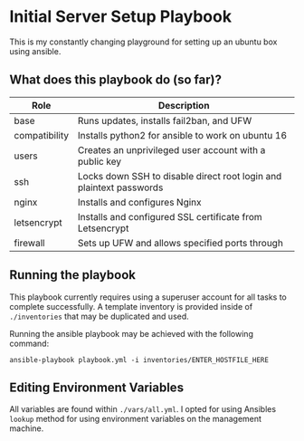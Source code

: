 # Initial Server Setup Playbook
This is my constantly changing playground for setting up an ubuntu box using ansible.


## What does this playbook do (so far)?
| Role          | Description
|---------------|----------------------------------------------------------------------
| base          | Runs updates, installs fail2ban, and UFW
| compatibility | Installs python2 for ansible to work on ubuntu 16
| users         | Creates an unprivileged user account with a public key
| ssh           | Locks down SSH to disable direct root login and plaintext passwords
| nginx         | Installs and configures Nginx
| letsencrypt   | Installs and configured SSL certificate from Letsencrypt
| firewall      | Sets up UFW and allows specified ports through


## Running the playbook
This playbook currently requires using a superuser account for all tasks to complete successfully. A template inventory is provided inside of `./inventories` that may be duplicated and used.

Running the ansible playbook may be achieved with the following command:
```
ansible-playbook playbook.yml -i inventories/ENTER_HOSTFILE_HERE
```


## Editing Environment Variables
All variables are found within `./vars/all.yml`. I opted for using Ansibles `lookup` method for using environment variables on the management machine.
